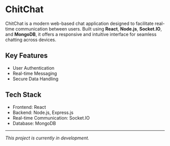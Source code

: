 # ChitChat

ChitChat is a modern web-based chat application designed to facilitate real-time communication between users. Built using **React**, **Node.js**, **Socket.IO**, and **MongoDB**, it offers a responsive and intuitive interface for seamless chatting across devices.

## Key Features
- User Authentication  
- Real-time Messaging  
- Secure Data Handling  

## Tech Stack
- Frontend: React
- Backend: Node.js, Express.js
- Real-time Communication: Socket.IO
- Database: MongoDB

---

*This project is currently in development.*
